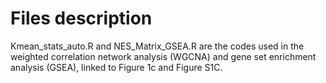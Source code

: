 # Files description

Kmean_stats_auto.R and NES_Matrix_GSEA.R are the codes used in the weighted correlation network analysis (WGCNA) and gene set enrichment analysis (GSEA), linked to Figure 1c and Figure S1C.


